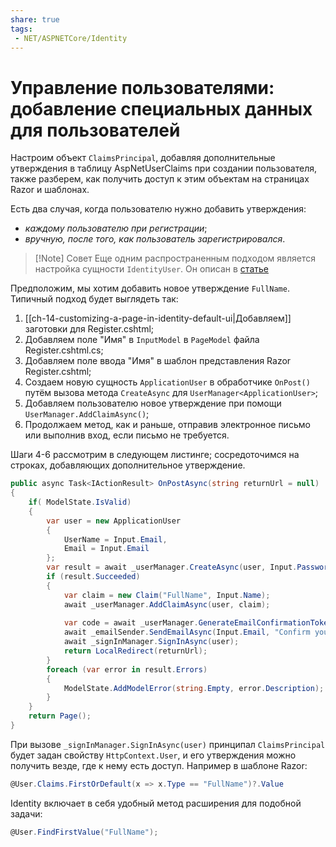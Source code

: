 ```yaml
---
share: true
tags:
 - NET/ASPNETCore/Identity
---
```

# Управление пользователями: добавление специальных данных для пользователей
Настроим объект `ClaimsPrincipal`, добавляя дополнительные утверждения в таблицу AspNetUserClaims при создании пользователя, также разберем, как получить доступ к этим объектам на страницах Razor и шаблонах.

Есть два случая, когда пользователю нужно добавить утверждения:
- *каждому пользователю при регистрации*;
- *вручную, после того, как пользователь зарегистрировался*.

> [!Note] Совет
> Еще одним распространенным подходом является настройка сущности `IdentityUser`. Он описан в [статье](https://docs.microsoft.com/en-us/aspnet/core/security/authentication/add-user-data?view=aspnetcore-6.0&tabs=visual-studio)

Предположим, мы хотим добавить новое утверждение `FullName`. Типичный подход будет выглядеть так:
1. [[ch-14-customizing-a-page-in-identity-default-ui|Добавляем]] заготовки для Register.cshtml;
2. Добавляем поле "Имя" в `InputModel` в `PageModel` файла Register.cshtml.cs;
3. Добавляем поле ввода "Имя" в шаблон представления Razor Register.cshtml;
4. Создаем новую сущность `ApplicationUser` в обработчике `OnPost()` путём вызова метода `CreateAsync` для `UserManager<ApplicationUser>`;
5. Добавляем пользователю новое утверждение при помощи `UserManager.AddClaimAsync()`;
6. Продолжаем метод, как и раньше, отправив электронное письмо или выполнив вход, если письмо не требуется.

Шаги 4-6 рассмотрим в следующем листинге; сосредоточимся на строках, добавляющих дополнительное утверждение.
```csharp
public async Task<IActionResult> OnPostAsync(string returnUrl = null)
{
	if( ModelState.IsValid)
	{
		var user = new ApplicationUser 
		{
			UserName = Input.Email,
			Email = Input.Email
		};
		var result = await _userManager.CreateAsync(user, Input.Password);
		if (result.Succeeded)
		{
			var claim = new Claim("FullName", Input.Name);
			await _userManager.AddClaimAsync(user, claim);
			
			var code = await _userManager.GenerateEmailConfirmationTokenAsync(user);
			await _emailSender.SendEmailAsync(Input.Email, "Confirm your email", code);
			await _signInManager.SignInAsync(user);
			return LocalRedirect(returnUrl);
		}
		foreach (var error in result.Errors)
		{
			ModelState.AddModelError(string.Empty, error.Description);
		}
	}
	return Page();
}
```

При вызове `_signInManager.SignInAsync(user)` принципал `ClaimsPrincipal` будет задан свойству `HttpContext.User`, и его утверждения можно получить везде, где к нему есть доступ. Например в шаблоне Razor:
```csharp
@User.Claims.FirstOrDefault(x => x.Type == "FullName")?.Value
```
Identity включает в себя удобный метод расширения для подобной задачи:
```csharp
@User.FindFirstValue("FullName");
```